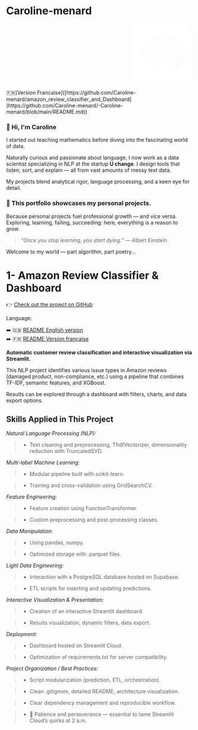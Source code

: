 # Caroline-menard
<p align="right">
  <img src="https://github.com/Caroline-menard/-Caroline-menard/blob/main/logo_blanc.png?raw=true" alt="Logo Caroline Ménard" width="160">
</p>
🇫🇷[Version Francaise]([https://github.com/Caroline-menard/amazon_review_classifier_and_Dashboard](https://github.com/Caroline-menard/-Caroline-menard/blob/main/README.md))

### 👋 Hi, I'm Caroline

I started out teaching mathematics before diving into the fascinating world of data.

Naturally curious and passionate about language, I now work as a data scientist specializing in NLP at the startup **U change**.
I design tools that listen, sort, and explain — all from vast amounts of messy text data.

My projects blend analytical rigor, language processing, and a keen eye for detail.
### 🧪 This portfolio showcases my personal projects.

Because personal projects fuel professional growth — and vice versa.
Exploring, learning, failing, succeeding: here, everything is a reason to grow.

  > *“Once you stop learning, you start dying.”*
  >  — Albert Einstein

Welcome to my world — part algorithm, part poetry...

# 1- Amazon Review Classifier & Dashboard

👉 [Check out the project on GitHub](https://github.com/Caroline-menard/amazon_review_classifier_and_Dashboard)

Language:

➡️ 🇬🇧 [README English version](https://github.com/Caroline-menard/amazon_review_classifier_and_Dashboard/blob/main/README.en.md)  
➡️ 🇫🇷 [README Version française](https://github.com/Caroline-menard/amazon_review_classifier_and_Dashboard/blob/main/README.md)

**Automatic customer review classification and interactive visualization via Streamlit.**

This NLP project identifies various issue types in Amazon reviews (damaged product, non-compliance, etc.) using a pipeline that combines TF-IDF, semantic features, and XGBoost.

Results can be explored through a dashboard with filters, charts, and data export options.

## Skills Applied in This Project

*Natural Language Processing (NLP):*

  > - Text cleaning and preprocessing, TfidfVectorizer, dimensionality reduction with TruncatedSVD.

*Multi-label Machine Learning:*

  > - Modular pipeline built with scikit-learn.<br>

  > - Training and cross-validation using GridSearchCV.

*Feature Engineering:*

  > - Feature creation using FunctionTransformer.<br>

  > - Custom preprocessing and post-processing classes.

*Data Manipulation:*

  > - Using pandas, numpy.<br>

  > - Optimized storage with .parquet files.

*Light Data Engineering:*

  > - Interaction with a PostgreSQL database hosted on Supabase.<br>

  > - ETL scripts for inserting and updating predictions.

*Interactive Visualization & Presentation:*

  > - Creation of an interactive Streamlit dashboard.<br>

  > - Results visualization, dynamic filters, data export.

*Deployment:*

  > - Dashboard hosted on Streamlit Cloud.<br>

  > - Optimization of requirements.txt for server compatibility.

*Project Organization / Best Practices:*

  > - Script modularization (prediction, ETL, orchestration).<br>

  > - Clean .gitignore, detailed README, architecture visualization.<br>

  > - Clear dependency management and reproducible workflow.<br>

  > - 🧘 Patience and perseverance — essential to tame Streamlit Cloud’s quirks at 2 a.m.
